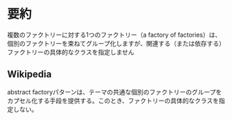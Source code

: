 # 要約
複数のファクトリーに対する1つのファクトリー（a factory of factories）は、個別のファクトリーを束ねてグループ化しますが、関連する（または依存する）ファクトリーの具体的なクラスを指定しません

## Wikipedia
abstract factoryパターンは、テーマの共通な個別のファクトリーのグループをカプセル化する手段を提供する。このとき、ファクトリーの具体的なクラスを指定しない。